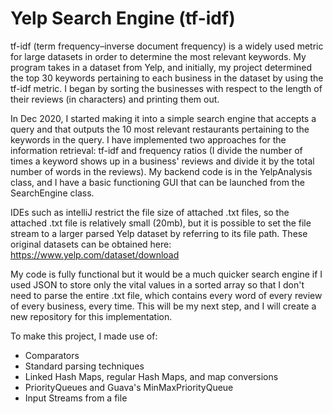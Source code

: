 # Yelp Search Engine (tf-idf)
tf-idf (term frequency–inverse document frequency) is a widely used metric for large datasets in order to determine the most relevant keywords. 
My program takes in a dataset from Yelp, and initially, my project determined the top 30 keywords pertaining to each business in the dataset by using the tf-idf metric. I began by sorting the businesses with respect to the length of their reviews (in characters) and printing them out. 

In Dec 2020, I started making it into a simple search engine that accepts a query and that outputs the 10 most relevant restaurants pertaining to the keywords in the query. I have implemented two approaches for the information retrieval: tf-idf and frequency ratios (I divide the number of times a keyword shows up in a business' reviews and divide it by the total number of words in the reviews). My backend code is in the YelpAnalysis class, and I have a basic functioning GUI that can be launched from the SearchEngine class.

IDEs such as intelliJ restrict the file size of attached .txt files, so the attached .txt file is relatively small (20mb), but it is possible to set the file stream to a larger parsed Yelp dataset by referring to its file path. These original datasets can be obtained here: https://www.yelp.com/dataset/download

My code is fully functional but it would be a much quicker search engine if I used JSON to store only the vital values in a sorted array so that I don't need to parse the entire .txt file, which contains every word of every review of every business, every time. This will be my next step, and I will create a new repository for this implementation.

To make this project, I made use of:

- Comparators
- Standard parsing techniques
- Linked Hash Maps, regular Hash Maps, and map conversions
- PriorityQueues and Guava's MinMaxPriorityQueue
- Input Streams from a file

